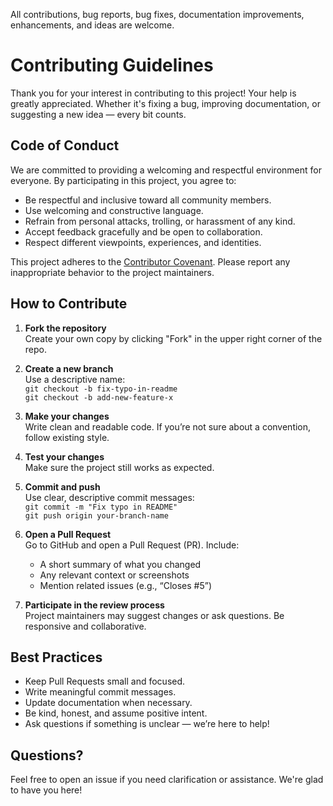 All contributions, bug reports, bug fixes, documentation improvements, enhancements, and ideas are welcome.

# Contributing Guidelines

Thank you for your interest in contributing to this project! Your help is greatly appreciated. Whether it's fixing a bug, improving documentation, or suggesting a new idea — every bit counts.

## Code of Conduct

We are committed to providing a welcoming and respectful environment for everyone. By participating in this project, you agree to:

- Be respectful and inclusive toward all community members.
- Use welcoming and constructive language.
- Refrain from personal attacks, trolling, or harassment of any kind.
- Accept feedback gracefully and be open to collaboration.
- Respect different viewpoints, experiences, and identities.

This project adheres to the [Contributor Covenant](https://www.contributor-covenant.org/version/2/1/code_of_conduct/). Please report any inappropriate behavior to the project maintainers.

## How to Contribute

1. **Fork the repository**  
   Create your own copy by clicking "Fork" in the upper right corner of the repo.

2. **Create a new branch**  
   Use a descriptive name:  
   `git checkout -b fix-typo-in-readme`  
   `git checkout -b add-new-feature-x`

3. **Make your changes**  
   Write clean and readable code. If you’re not sure about a convention, follow existing style.

4. **Test your changes**  
   Make sure the project still works as expected.

5. **Commit and push**  
   Use clear, descriptive commit messages:  
   `git commit -m "Fix typo in README"`  
   `git push origin your-branch-name`

6. **Open a Pull Request**  
   Go to GitHub and open a Pull Request (PR). Include:
   - A short summary of what you changed
   - Any relevant context or screenshots
   - Mention related issues (e.g., “Closes #5”)

7. **Participate in the review process**  
   Project maintainers may suggest changes or ask questions. Be responsive and collaborative.

## Best Practices

- Keep Pull Requests small and focused.  
- Write meaningful commit messages.  
- Update documentation when necessary.  
- Be kind, honest, and assume positive intent.  
- Ask questions if something is unclear — we’re here to help!

## Questions?

Feel free to open an issue if you need clarification or assistance. We're glad to have you here!

